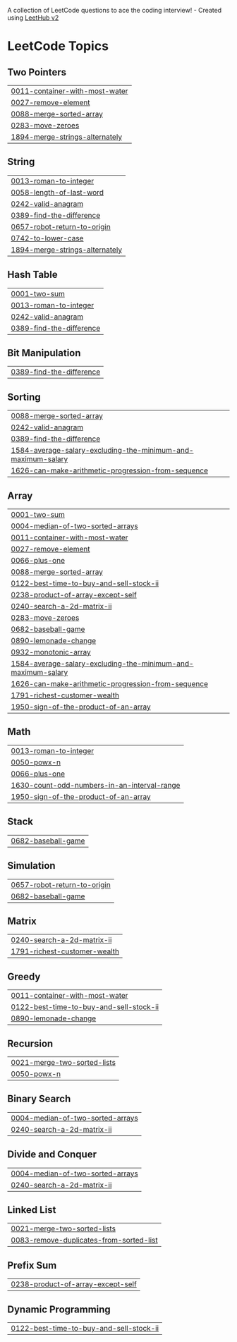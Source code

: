 A collection of LeetCode questions to ace the coding interview! - Created using [LeetHub v2](https://github.com/arunbhardwaj/LeetHub-2.0)
<!---LeetCode Topics Start-->
# LeetCode Topics
## Two Pointers
|  |
| ------- |
| [0011-container-with-most-water](https://github.com/anuragprasoon/MyLeetCode/tree/master/0011-container-with-most-water) |
| [0027-remove-element](https://github.com/anuragprasoon/MyLeetCode/tree/master/0027-remove-element) |
| [0088-merge-sorted-array](https://github.com/anuragprasoon/MyLeetCode/tree/master/0088-merge-sorted-array) |
| [0283-move-zeroes](https://github.com/anuragprasoon/MyLeetCode/tree/master/0283-move-zeroes) |
| [1894-merge-strings-alternately](https://github.com/anuragprasoon/MyLeetCode/tree/master/1894-merge-strings-alternately) |
## String
|  |
| ------- |
| [0013-roman-to-integer](https://github.com/anuragprasoon/MyLeetCode/tree/master/0013-roman-to-integer) |
| [0058-length-of-last-word](https://github.com/anuragprasoon/MyLeetCode/tree/master/0058-length-of-last-word) |
| [0242-valid-anagram](https://github.com/anuragprasoon/MyLeetCode/tree/master/0242-valid-anagram) |
| [0389-find-the-difference](https://github.com/anuragprasoon/MyLeetCode/tree/master/0389-find-the-difference) |
| [0657-robot-return-to-origin](https://github.com/anuragprasoon/MyLeetCode/tree/master/0657-robot-return-to-origin) |
| [0742-to-lower-case](https://github.com/anuragprasoon/MyLeetCode/tree/master/0742-to-lower-case) |
| [1894-merge-strings-alternately](https://github.com/anuragprasoon/MyLeetCode/tree/master/1894-merge-strings-alternately) |
## Hash Table
|  |
| ------- |
| [0001-two-sum](https://github.com/anuragprasoon/MyLeetCode/tree/master/0001-two-sum) |
| [0013-roman-to-integer](https://github.com/anuragprasoon/MyLeetCode/tree/master/0013-roman-to-integer) |
| [0242-valid-anagram](https://github.com/anuragprasoon/MyLeetCode/tree/master/0242-valid-anagram) |
| [0389-find-the-difference](https://github.com/anuragprasoon/MyLeetCode/tree/master/0389-find-the-difference) |
## Bit Manipulation
|  |
| ------- |
| [0389-find-the-difference](https://github.com/anuragprasoon/MyLeetCode/tree/master/0389-find-the-difference) |
## Sorting
|  |
| ------- |
| [0088-merge-sorted-array](https://github.com/anuragprasoon/MyLeetCode/tree/master/0088-merge-sorted-array) |
| [0242-valid-anagram](https://github.com/anuragprasoon/MyLeetCode/tree/master/0242-valid-anagram) |
| [0389-find-the-difference](https://github.com/anuragprasoon/MyLeetCode/tree/master/0389-find-the-difference) |
| [1584-average-salary-excluding-the-minimum-and-maximum-salary](https://github.com/anuragprasoon/MyLeetCode/tree/master/1584-average-salary-excluding-the-minimum-and-maximum-salary) |
| [1626-can-make-arithmetic-progression-from-sequence](https://github.com/anuragprasoon/MyLeetCode/tree/master/1626-can-make-arithmetic-progression-from-sequence) |
## Array
|  |
| ------- |
| [0001-two-sum](https://github.com/anuragprasoon/MyLeetCode/tree/master/0001-two-sum) |
| [0004-median-of-two-sorted-arrays](https://github.com/anuragprasoon/MyLeetCode/tree/master/0004-median-of-two-sorted-arrays) |
| [0011-container-with-most-water](https://github.com/anuragprasoon/MyLeetCode/tree/master/0011-container-with-most-water) |
| [0027-remove-element](https://github.com/anuragprasoon/MyLeetCode/tree/master/0027-remove-element) |
| [0066-plus-one](https://github.com/anuragprasoon/MyLeetCode/tree/master/0066-plus-one) |
| [0088-merge-sorted-array](https://github.com/anuragprasoon/MyLeetCode/tree/master/0088-merge-sorted-array) |
| [0122-best-time-to-buy-and-sell-stock-ii](https://github.com/anuragprasoon/MyLeetCode/tree/master/0122-best-time-to-buy-and-sell-stock-ii) |
| [0238-product-of-array-except-self](https://github.com/anuragprasoon/MyLeetCode/tree/master/0238-product-of-array-except-self) |
| [0240-search-a-2d-matrix-ii](https://github.com/anuragprasoon/MyLeetCode/tree/master/0240-search-a-2d-matrix-ii) |
| [0283-move-zeroes](https://github.com/anuragprasoon/MyLeetCode/tree/master/0283-move-zeroes) |
| [0682-baseball-game](https://github.com/anuragprasoon/MyLeetCode/tree/master/0682-baseball-game) |
| [0890-lemonade-change](https://github.com/anuragprasoon/MyLeetCode/tree/master/0890-lemonade-change) |
| [0932-monotonic-array](https://github.com/anuragprasoon/MyLeetCode/tree/master/0932-monotonic-array) |
| [1584-average-salary-excluding-the-minimum-and-maximum-salary](https://github.com/anuragprasoon/MyLeetCode/tree/master/1584-average-salary-excluding-the-minimum-and-maximum-salary) |
| [1626-can-make-arithmetic-progression-from-sequence](https://github.com/anuragprasoon/MyLeetCode/tree/master/1626-can-make-arithmetic-progression-from-sequence) |
| [1791-richest-customer-wealth](https://github.com/anuragprasoon/MyLeetCode/tree/master/1791-richest-customer-wealth) |
| [1950-sign-of-the-product-of-an-array](https://github.com/anuragprasoon/MyLeetCode/tree/master/1950-sign-of-the-product-of-an-array) |
## Math
|  |
| ------- |
| [0013-roman-to-integer](https://github.com/anuragprasoon/MyLeetCode/tree/master/0013-roman-to-integer) |
| [0050-powx-n](https://github.com/anuragprasoon/MyLeetCode/tree/master/0050-powx-n) |
| [0066-plus-one](https://github.com/anuragprasoon/MyLeetCode/tree/master/0066-plus-one) |
| [1630-count-odd-numbers-in-an-interval-range](https://github.com/anuragprasoon/MyLeetCode/tree/master/1630-count-odd-numbers-in-an-interval-range) |
| [1950-sign-of-the-product-of-an-array](https://github.com/anuragprasoon/MyLeetCode/tree/master/1950-sign-of-the-product-of-an-array) |
## Stack
|  |
| ------- |
| [0682-baseball-game](https://github.com/anuragprasoon/MyLeetCode/tree/master/0682-baseball-game) |
## Simulation
|  |
| ------- |
| [0657-robot-return-to-origin](https://github.com/anuragprasoon/MyLeetCode/tree/master/0657-robot-return-to-origin) |
| [0682-baseball-game](https://github.com/anuragprasoon/MyLeetCode/tree/master/0682-baseball-game) |
## Matrix
|  |
| ------- |
| [0240-search-a-2d-matrix-ii](https://github.com/anuragprasoon/MyLeetCode/tree/master/0240-search-a-2d-matrix-ii) |
| [1791-richest-customer-wealth](https://github.com/anuragprasoon/MyLeetCode/tree/master/1791-richest-customer-wealth) |
## Greedy
|  |
| ------- |
| [0011-container-with-most-water](https://github.com/anuragprasoon/MyLeetCode/tree/master/0011-container-with-most-water) |
| [0122-best-time-to-buy-and-sell-stock-ii](https://github.com/anuragprasoon/MyLeetCode/tree/master/0122-best-time-to-buy-and-sell-stock-ii) |
| [0890-lemonade-change](https://github.com/anuragprasoon/MyLeetCode/tree/master/0890-lemonade-change) |
## Recursion
|  |
| ------- |
| [0021-merge-two-sorted-lists](https://github.com/anuragprasoon/MyLeetCode/tree/master/0021-merge-two-sorted-lists) |
| [0050-powx-n](https://github.com/anuragprasoon/MyLeetCode/tree/master/0050-powx-n) |
## Binary Search
|  |
| ------- |
| [0004-median-of-two-sorted-arrays](https://github.com/anuragprasoon/MyLeetCode/tree/master/0004-median-of-two-sorted-arrays) |
| [0240-search-a-2d-matrix-ii](https://github.com/anuragprasoon/MyLeetCode/tree/master/0240-search-a-2d-matrix-ii) |
## Divide and Conquer
|  |
| ------- |
| [0004-median-of-two-sorted-arrays](https://github.com/anuragprasoon/MyLeetCode/tree/master/0004-median-of-two-sorted-arrays) |
| [0240-search-a-2d-matrix-ii](https://github.com/anuragprasoon/MyLeetCode/tree/master/0240-search-a-2d-matrix-ii) |
## Linked List
|  |
| ------- |
| [0021-merge-two-sorted-lists](https://github.com/anuragprasoon/MyLeetCode/tree/master/0021-merge-two-sorted-lists) |
| [0083-remove-duplicates-from-sorted-list](https://github.com/anuragprasoon/MyLeetCode/tree/master/0083-remove-duplicates-from-sorted-list) |
## Prefix Sum
|  |
| ------- |
| [0238-product-of-array-except-self](https://github.com/anuragprasoon/MyLeetCode/tree/master/0238-product-of-array-except-self) |
## Dynamic Programming
|  |
| ------- |
| [0122-best-time-to-buy-and-sell-stock-ii](https://github.com/anuragprasoon/MyLeetCode/tree/master/0122-best-time-to-buy-and-sell-stock-ii) |
<!---LeetCode Topics End-->